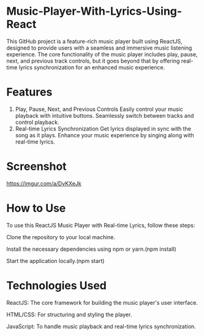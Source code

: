 # Music-Player-With-Lyrics-Using-React

This GitHub project is a feature-rich music player built using ReactJS, designed to provide users with a seamless and immersive music listening experience. The core functionality of the music player includes play, pause, next, and previous track controls, but it goes beyond that by offering real-time lyrics synchronization for an enhanced music experience.

# Features
1. Play, Pause, Next, and Previous Controls
Easily control your music playback with intuitive buttons.
Seamlessly switch between tracks and control playback.
2. Real-time Lyrics Synchronization
Get lyrics displayed in sync with the song as it plays.
Enhance your music experience by singing along with real-time lyrics.

# Screenshot
https://imgur.com/a/DvKXeJk
 
# How to Use
To use this ReactJS Music Player with Real-time Lyrics, follow these steps:

Clone the repository to your local machine.

Install the necessary dependencies using npm or yarn.(npm install)

Start the application locally.(npm start)

# Technologies Used

ReactJS: The core framework for building the music player's user interface.

HTML/CSS: For structuring and styling the player.

JavaScript: To handle music playback and real-time lyrics synchronization.
